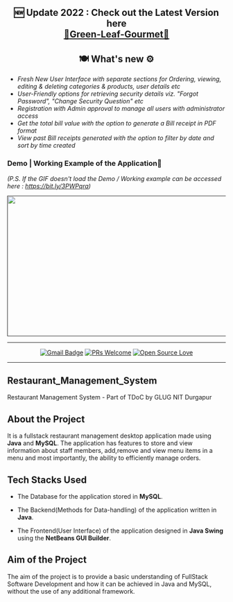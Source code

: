 <h2 align="center"> 🆕 Update 2022 : Check out the Latest Version here <br> <a href="https://github.com/kingrishabdugar/Green-Leaf-Gourmet">🍃Green-Leaf-Gourmet🍃</a></h2>
<h2 align="center">🍽️ What's new ⚙️</h2>

* *Fresh New User Interface with separate sections for Ordering, viewing, editing & deleting categories & products, user details etc*
* *User-Friendly options for retrieving security details viz. "Forgot Password", "Change Security Question" etc*
* *Registration with Admin approval to manage all users with administrator access*
* *Get the total bill value with the option to generate a Bill receipt in PDF format*
* *View past Bill receipts generated with the option to filter by date and sort by time created*

### Demo | Working Example of the Application📲

*(P.S. If the GIF doesn't load the Demo / Working example can be accessed here : https://bit.ly/3PWPqra)*

<div align="center">
<a href=""><img src="https://github.com/kingrishabdugar/Green-Leaf-Gourmet/blob/main/ReadMe%20files/480%20p%20Working%20of%20the%20application%20-%F0%9F%8D%83Green-Leaf-Gourmet%F0%9F%8D%83.gif?raw=true" align="center" width="576" height="324" /></a>
</div>  


---

<div align="center">


[![Gmail Badge](https://img.shields.io/badge/-rishabdugar.jain@gmail.com-c14438?style=flat-square&logo=Gmail&logoColor=white&link=mailto:rishabdugar.jain@gmail.com)](mailto:rishabdugar.jain@gmail.com)
[![PRs Welcome](https://img.shields.io/badge/PRs-welcome-brightgreen.svg?style=flat&logo=github)](https://github.com/kingishabdugar)
[![Open Source Love](https://badges.frapsoft.com/os/v2/open-source.svg?v=103)](https://github.com/kingrishabdugar)

---

</div>

## Restaurant_Management_System
Restaurant Management System - Part of TDoC by GLUG NIT Durgapur

## **About the Project**

It is a fullstack restaurant management desktop application made using **Java** and **MySQL**. The application has features to store and view information about staff members, add,remove and view menu items in a menu and most importantly, the ability to efficiently manage orders.

## **Tech Stacks Used**

* The Database for the application stored in **MySQL**.

* The Backend(Methods for Data-handling) of the application written in **Java**.

* The Frontend(User Interface) of the application designed in **Java Swing** using the **NetBeans GUI Builder**.

## **Aim of the Project**

The aim of the project is to provide a basic understanding of FullStack Software Development and how it can be achieved in Java and MySQL, without the use of any additional framework.
